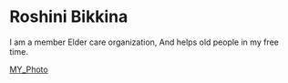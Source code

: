 # Roshini Bikkina

I am a member Elder care organization,
And helps old people in my free time.

[MY_Photo](https://user-images.githubusercontent.com/123041622/216224768-403d2515-3570-44bd-9175-4e7d30cc079e.jpeg)
